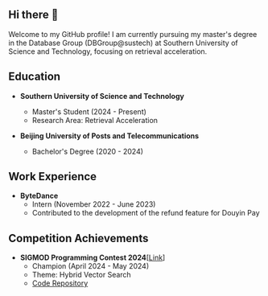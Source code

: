 ## Hi there 👋

Welcome to my GitHub profile! I am currently pursuing my master's degree in the Database Group (DBGroup@sustech) at Southern University of Science and Technology, focusing on retrieval acceleration.

## Education

- **Southern University of Science and Technology**
  - Master's Student (2024 - Present)
  - Research Area: Retrieval Acceleration

- **Beijing University of Posts and Telecommunications**
  - Bachelor's Degree (2020 - 2024)

## Work Experience

- **ByteDance**
  - Intern (November 2022 - June 2023)
  - Contributed to the development of the refund feature for Douyin Pay

## Competition Achievements

- **SIGMOD Programming Contest 2024**[[Link](https://dbgroup.cs.tsinghua.edu.cn/sigmod2024/index.shtml)]
  - Champion (April 2024 - May 2024)
  - Theme: Hybrid Vector Search
  - [Code Repository](https://github.com/KevinZeng08/sigmod-2024-contest)


<!--
**cwj0bzxg/cwj0bzxg** is a ✨ _special_ ✨ repository because its `README.md` (this file) appears on your GitHub profile.

Here are some ideas to get you started:

- 🔭 I’m currently working on ...
- 🌱 I’m currently learning ...
- 👯 I’m looking to collaborate on ...
- 🤔 I’m looking for help with ...
- 💬 Ask me about ...
- 📫 How to reach me: ...
- 😄 Pronouns: ...
- ⚡ Fun fact: ...
-->
